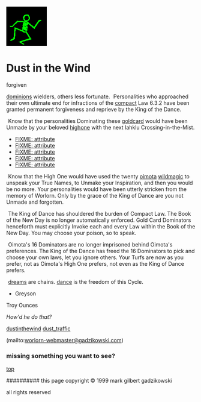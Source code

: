 ![dancer](assets/dancer.gif)

# Dust in the Wind



 forgiven

[dominions](dominions.md)  wielders, others less fortunate. 
 ![xparent](assets/xparent.gif)  Personalities who approached their own ultimate end for infractions of the  [compact](compact.md)  Law 6.3.2 have been granted permanent forgiveness and reprieve by the King of the Dance. 


 ![xparent](assets/xparent.gif)  Know that the personalities Dominating these  [goldcard](goldcard.md)  would have been Unmade by your beloved  [highone](highone.md)  with the next Iahklu Crossing-in-the-Mist. 



* [FIXME: attribute](attribute.md)
* [FIXME: attribute](attribute.md)
* [FIXME: attribute](attribute.md)
* [FIXME: attribute](attribute.md)
* [FIXME: attribute](attribute.md)

 
 ![xparent](assets/xparent.gif)  Know that the High One would have used the twenty  [oimota](oimota.md)   [wildmagic](wildmagic.md)  to unspeak your True Names, to Unmake your Inspiration, and then you would be no more. Your personalities would have been utterly stricken from the memory of Worlorn. Only by the grace of the King of Dance are you not Unmade and forgotten. 


 ![xparent](assets/xparent.gif)  The King of Dance has shouldered the burden of Compact Law. The Book of the New Day is no longer automatically enforced. Gold Card Dominators henceforth must explicitly Invoke each and every Law within the Book of the New Day. You may choose your poison, so to speak. 


 ![xparent](assets/xparent.gif)  Oimota's 16 Dominators are no longer imprisoned behind Oimota's preferences. The King of the Dance has freed the 16 Dominators to pick and choose your own laws, let you ignore others. Your Turfs are now as you prefer, not as Oimota's High One prefers, not even as the King of Dance prefers. 


 ![xparent](assets/xparent.gif)   [dreams](dreams.md)  are chains.  [dance](dance.md)  is the freedom of this Cycle. 


 - Greyson 




 Troy Ounces



 *How'd he do that?* 





  [dustinthewind](dustinthewind.md)  [dust_traffic](dust_traffic.md) 

 (mailto:worlorn-webmaster@gadzikowski.com) 

 
### missing something you want to see?



 [top](#top) 

 
########## this page copyright © 1999 mark gilbert gadzikowski

 all rights reserved